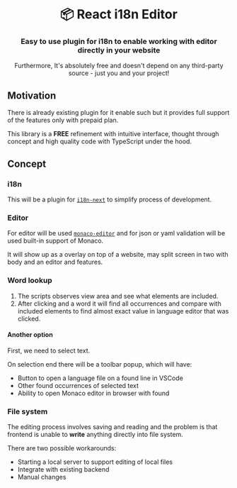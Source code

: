 <h1 align="center">📦 React i18n Editor</h1>
<h3 align="center">Easy to use plugin for i18n to enable working with editor directly in your website</h3>
<p align="center">Furthermore, It's absolutely free and doesn't depend on any third-party source - just you and your project!</p>

## Motivation

There is already existing plugin for it enable such but it provides full support of the features only with prepaid plan.

This library is a **FREE** refinement with intuitive interface, thought through concept and high quality code with TypeScript under the hood.

## Concept

### i18n

This will be a plugin for [`i18n-next`](https://www.npmjs.com/package/i18n-next) to simplify process of development.

### Editor

For editor will be used [`monaco-editor`](https://www.npmjs.com/package/monaco-editor) and for json or yaml validation will be used built-in support of Monaco.

It will show up as a overlay on top of a website, may split screen in two with body and an editor and features.

### Word lookup

1. The scripts observes view area and see what elements are included.
2. After clicking and a word it will find all occurrences and compare with included elements to find almost exact value in language editor that was clicked.

#### Another option

First, we need to select text.

On selection end there will be a toolbar popup, which will have:

- Button to open a language file on a found line in VSCode
- Other found occurrences of selected text
- Ability to open Monaco editor in browser with found

### File system

The editing process involves saving and reading and the problem is that frontend is unable to **write** anything directly into file system.

There are two possible workarounds:

- Starting a local server to support editing of local files
- Integrate with existing backend
- Manual changes
